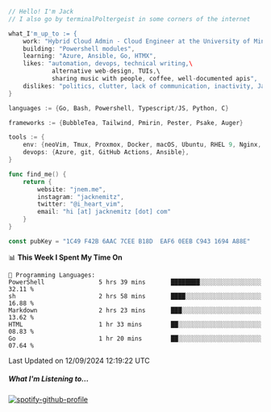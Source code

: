 ```go
// Hello! I'm Jack
// I also go by terminalPoltergeist in some corners of the internet

what_I'm_up_to := {
    work: "Hybrid Cloud Admin - Cloud Engineer at the University of Minnesota",
    building: "Powershell modules",
    learning: "Azure, Ansible, Go, HTMX",
    likes: "automation, devops, technical writing,\
            alternative web-design, TUIs,\
            sharing music with people, coffee, well-documented apis",
    dislikes: "politics, clutter, lack of communication, inactivity, Java",
}

languages := {Go, Bash, Powershell, Typescript/JS, Python, C}

frameworks := {BubbleTea, Tailwind, Pmirin, Pester, Psake, Auger}

tools := {
    env: {neoVim, Tmux, Proxmox, Docker, macOS, Ubuntu, RHEL 9, Nginx, DigitalOcean, Cloudflare},
    devops: {Azure, git, GitHub Actions, Ansible},
}

func find_me() {
    return {
        website: "jnem.me",
        instagram: "jacknemitz",
        twitter: "@i_heart_vim",
        email: "hi [at] jacknemitz [dot] com"
    }
}

const pubKey = "1C49 F42B 6AAC 7CEE B18D  EAF6 0EEB C943 1694 A88E"
```

<!--START_SECTION:waka-->
📊 **This Week I Spent My Time On** 

```text
💬 Programming Languages: 
PowerShell               5 hrs 39 mins       ████████░░░░░░░░░░░░░░░░░   32.11 % 
sh                       2 hrs 58 mins       ████░░░░░░░░░░░░░░░░░░░░░   16.88 % 
Markdown                 2 hrs 23 mins       ███░░░░░░░░░░░░░░░░░░░░░░   13.62 % 
HTML                     1 hr 33 mins        ██░░░░░░░░░░░░░░░░░░░░░░░   08.83 % 
Go                       1 hr 20 mins        ██░░░░░░░░░░░░░░░░░░░░░░░   07.64 % 
```


 Last Updated on 12/09/2024 12:19:22 UTC
<!--END_SECTION:waka-->

##### What I'm Listening to...

[![spotify-github-profile](https://jnem.me/listening-item?maxAge=2592000)](https://jnem.me/listening)
